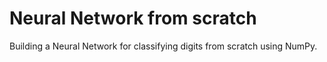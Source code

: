 # Neural Network from scratch
Building a Neural Network for classifying digits from scratch using NumPy.
